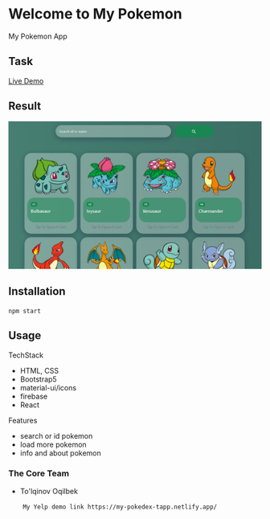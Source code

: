 # Welcome to My Pokemon
My Pokemon App

## Task

[Live Demo](https://my-pokedex-tapp.netlify.app/)

## Result

<img src="./public/pokedexapp.png" />

## Installation

```
npm start
```

## Usage
TechStack

- HTML, CSS
- Bootstrap5
- material-ui/icons
- firebase
- React

Features

- search or id pokemon 
- load more pokemon
- info and about pokemon

### The Core Team

- To'lqinov Oqilbek

```
    My Yelp demo link https://my-pokedex-tapp.netlify.app/
```